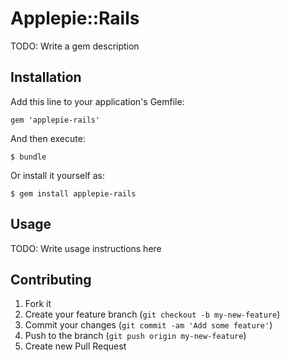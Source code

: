 # Applepie::Rails

TODO: Write a gem description

## Installation

Add this line to your application's Gemfile:

    gem 'applepie-rails'

And then execute:

    $ bundle

Or install it yourself as:

    $ gem install applepie-rails

## Usage

TODO: Write usage instructions here

## Contributing

1. Fork it
2. Create your feature branch (`git checkout -b my-new-feature`)
3. Commit your changes (`git commit -am 'Add some feature'`)
4. Push to the branch (`git push origin my-new-feature`)
5. Create new Pull Request
